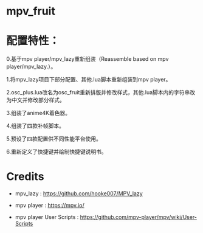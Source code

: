 # mpv_fruit

# 配置特性：

0.基于mpv player/mpv_lazy重新组装（Reassemble based on mpv player/mpv_lazy.）。

1.将mpv_lazy项目下部分配置、其他.lua脚本重新组装到mpv player。

2.osc_plus.lua改名为osc_fruit重新排版并修改样式，其他.lua脚本内的字符串改为中文并修改部分样式。

3.组装了anime4K着色器。

4.组装了四款补帧脚本。

5.预设了四款配置供不同性能平台使用。

6.重新定义了快捷键并绘制快捷键说明书。

# Credits

* mpv_lazy : https://github.com/hooke007/MPV_lazy

* mpv player : https://mpv.io/

* mpv player User Scripts : https://github.com/mpv-player/mpv/wiki/User-Scripts
